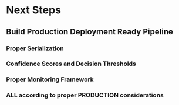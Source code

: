# Next Steps

## Build Production Deployment Ready Pipeline

### Proper Serialization
### Confidence Scores and Decision Thresholds
### Proper Monitoring Framework
### ALL according to proper PRODUCTION considerations 